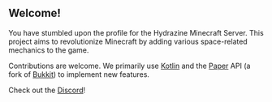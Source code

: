 ## Welcome!  
You have stumbled upon the profile for the Hydrazine Minecraft Server. This project aims to revolutionize Minecraft by adding various space-related mechanics to the game. 

Contributions are welcome. We primarily use [Kotlin](https://kotlinlang.org/) and the [Paper](https://papermc.io) API (a fork of [Bukkit](https://bukkit.org/)) to implement new features.

Check out the [Discord](https://discord.gg/sjMY88Wwf8)! 
